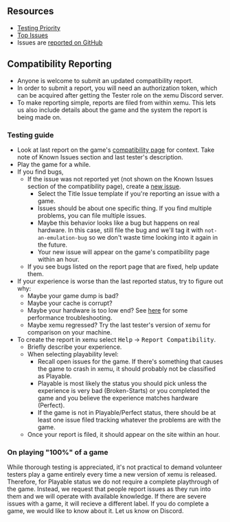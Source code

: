## Resources
* [Testing Priority](https://xemu.app/testing_priority)
* [Top Issues](https://xemu.app/top_issues)
* Issues are [reported on GitHub](https://github.com/xemu-project/xemu/issues)

## Compatibility Reporting
* Anyone is welcome to submit an updated compatibility report.
* In order to submit a report, you will need an authorization token, which can be acquired after getting the Tester role on the xemu Discord server.
* To make reporting simple, reports are filed from within xemu. This lets us also include details about the game and the system the report is being made on.

### Testing guide
* Look at last report on the game's [compatibility page](https://xemu.app/#compatibility) for context. Take note of Known Issues section and last tester's description.
* Play the game for a while.
* If you find bugs,
  * If the issue was not reported yet (not shown on the Known Issues section of the compatibility page), create a [new issue](https://github.com/xemu-project/xemu/issues/new/choose).
    * Select the Title Issue template if you're reporting an issue with a game.
    * Issues should be about one specific thing. If you find multiple problems, you can file multiple issues.
    * Maybe this behavior looks like a bug but happens on real hardware. In this case, still file the bug and we'll tag it with `not-an-emulation-bug` so we don't waste time looking into it again in the future.
    * Your new issue will appear on the game's compatibility page within an hour.
  * If you see bugs listed on the report page that are fixed, help update them.
* If your experience is worse than the last reported status, try to figure out why:
  * Maybe your game dump is bad?
  * Maybe your cache is corrupt?
  * Maybe your hardware is too low end? See [here](https://xemu.app/docs/troubleshooting/#windows-performance-considerations) for some performance troubleshooting.
  * Maybe xemu regressed? Try the last tester's version of xemu for comparison on your machine.
* To create the report in xemu select <kbd>Help</kbd> &rarr; <kbd>Report Compatibility</kbd>.
  * Briefly describe your experience.
  * When selecting playability level:
    * Recall open issues for the game. If there's something that causes the game to crash in xemu, it should probably not be classified as Playable.
    * Playable is most likely the status you should pick unless the experience is very bad (Broken-Starts) or you completed the game and you believe the experience matches hardware (Perfect).
    * If the game is not in Playable/Perfect status, there should be at least one issue filed tracking whatever the problems are with the game.
  * Once your report is filed, it should appear on the site within an hour.

### On playing "100%" of a game
While thorough testing is appreciated, it's not practical to demand volunteer testers play a game entirely every time a new version of xemu is released. Therefore, for Playable status we do not require a complete playthrough of the game. Instead, we request that people report issues as they run into them and we will operate with available knowledge. If there are severe issues with a game, it will recieve a different label. If you do complete a game, we would like to know about it. Let us know on Discord.
